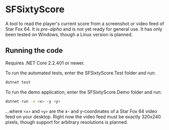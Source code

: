 # SFSixtyScore

A tool to read the player's current score from a screenshot or video feed of Star Fox 64. It is _pre-alpha_ and is not yet ready for general use. It has only been tested on Windows, though a Linux version is planned.

## Running the code

Requires .NET Core 2.2.401 or newer.

To run the automated tests, enter the SFSixtyScore.Test folder and run:
```sh
dotnet test
```

To run the demo application, enter the SFSixtyScore.Demo folder and run:
```sh
dotnet run -x <x> -y <y>
```
...where `<x>` and `<y>` are the x- and y-coordinates of a Star Fox 64 video feed on your desktop. Right now the video feed must be exactly 320x240 pixels, though support for arbitrary resolutions is planned.
